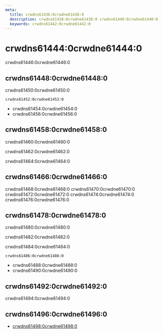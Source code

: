 ```yaml
---
meta:
  title: crwdns61436:0crwdne61436:0
  description: crwdns61438:0crwdne61438:0 crwdns61440:0crwdne61440:0
  keywords: crwdns61442:0crwdne61442:0
---
```


# crwdns61444:0crwdne61444:0
crwdns61446:0crwdne61446:0

<entry-ad />

## crwdns61448:0crwdne61448:0
crwdns61450:0crwdne61450:0

`crwdns61452:0crwdne61452:0`
- crwdns61454:0crwdne61454:0
- crwdns61456:0crwdne61456:0


## crwdns61458:0crwdne61458:0
crwdns61460:0crwdne61460:0

  crwdns61462:0crwdne61462:0

  crwdns61464:0crwdne61464:0

## crwdns61466:0crwdne61466:0
crwdns61468:0crwdne61468:0
<alert type="success">crwdns61470:0crwdne61470:0</alert>
<alert type="info">crwdns61472:0crwdne61472:0</alert>
<alert type="warning">crwdns61474:0crwdne61474:0</alert>
<alert type="error">crwdns61476:0crwdne61476:0</alert>

## crwdns61478:0crwdne61478:0
crwdns61480:0crwdne61480:0

  crwdns61482:0crwdne61482:0

  crwdns61484:0crwdne61484:0

  `crwdns61486:0crwdne61486:0`
  - crwdns61488:0crwdne61488:0
  - crwdns61490:0crwdne61490:0

## crwdns61492:0crwdne61492:0
crwdns61494:0crwdne61494:0

## crwdns61496:0crwdne61496:0
  - [crwdns61498:0crwdne61498:0]()

<doc-footer />
